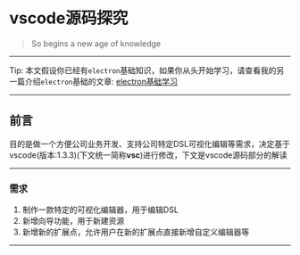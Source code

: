# vscode源码探究

> So begins a new age of knowledge


---

  Tip: 本文假设你已经有`electron`基础知识，如果你从头开始学习，请查看我的另一篇介绍`electron`基础的文章: [electron基础学习](https://gitpress.io/@amber/electron%E5%9F%BA%E7%A1%80)
    
---

## 前言

  目的是做一个方便公司业务开发、支持公司特定DSL可视化编辑等需求，决定基于vscode(版本:1.3.3)(下文统一简称**vsc**)进行修改，下文是vscode源码部分的解读

---

### 需求
1. 制作一款特定的可视化编辑器，用于编辑DSL
2. 新增向导功能，用于新建资源
3. 新增新的扩展点，允许用户在新的扩展点直接新增自定义编辑器等

---